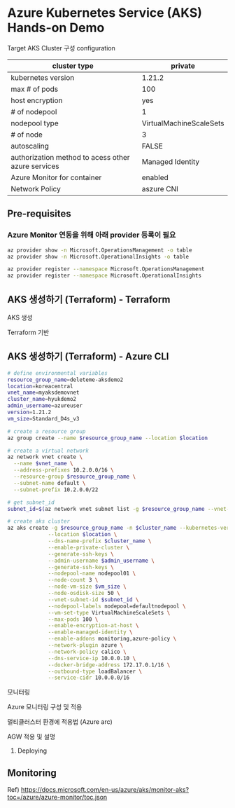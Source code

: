 # Azure Kubernetes Service (AKS) Hands-on Demo



Target AKS Cluster 구성 configuration 

| cluster  type                                       | private                 |
| --------------------------------------------------- | ----------------------- |
| kubernetes  version                                 | 1.21.2                  |
| max # of pods                                       | 100                     |
| host  encryption                                    | yes                     |
| # of nodepool                                       | 1                       |
| nodepool type                                       | VirtualMachineScaleSets |
| # of node                                           | 3                       |
| autoscaling                                         | FALSE                   |
| authorization  method to acess other azure services | Managed Identity        |
| Azure Monitor  for container                        | enabled                 |
| Network Policy                                      | aszure CNI              |

## Pre-requisites

### Azure Monitor 연동을 위해 아래 provider 등록이 필요

```bash
az provider show -n Microsoft.OperationsManagement -o table
az provider show -n Microsoft.OperationalInsights -o table

az provider register --namespace Microsoft.OperationsManagement
az provider register --namespace Microsoft.OperationalInsights
```



## AKS 생성하기 (Terraform) - Terraform

AKS 생성

Terraform 기반 

## AKS 생성하기 (Terraform) - Azure CLI

```bash
# define environmental variables
resource_group_name=deleteme-aksdemo2
location=koreacentral
vnet_name=myaksdemovnet
cluster_name=hyukdemo2
admin_username=azureuser
version=1.21.2
vm_size=Standard_D4s_v3

# create a resource group
az group create --name $resource_group_name --location $location

# create a virtual network
az network vnet create \
  --name $vnet_name \
  --address-prefixes 10.2.0.0/16 \
  --resource-group $resource_group_name \
  --subnet-name default \
  --subnet-prefix 10.2.0.0/22

# get subnet_id
subnet_id=$(az network vnet subnet list -g $resource_group_name --vnet-name $vnet_name --query "[?name=='default'].id" --output tsv)

# create aks cluster
az aks create -g $resource_group_name -n $cluster_name --kubernetes-version $version \
			 --location $location \
			 --dns-name-prefix $cluster_name \
			 --enable-private-cluster \
			 --generate-ssh-keys \
			 --admin-username $admin_username \
			 --generate-ssh-keys \
			 --nodepool-name nodepool01 \
			 --node-count 3 \
			 --node-vm-size $vm_size \
			 --node-osdisk-size 50 \
			 --vnet-subnet-id $subnet_id \
			 --nodepool-labels nodepool=defaultnodepool \
			 --vm-set-type VirtualMachineScaleSets \
			 --max-pods 100 \
			 --enable-encryption-at-host \
			 --enable-managed-identity \
			 --enable-addons monitoring,azure-policy \
			 --network-plugin azure \
			 --network-policy calico \
			 --dns-service-ip 10.0.0.10 \
			 --docker-bridge-address 172.17.0.1/16 \
			 --outbound-type loadBalancer \
			 --service-cidr 10.0.0.0/16
```





모니터링

Azure 모니터링 구성 및 적용

멀티클러스터 환경에 적용법 (Azure arc)

AGW 적용 및 설명



1. Deploying 

## Monitoring

Ref) 
https://docs.microsoft.com/en-us/azure/aks/monitor-aks?toc=/azure/azure-monitor/toc.json

